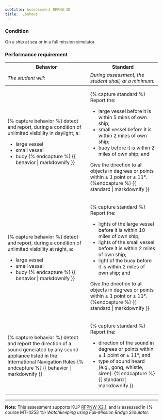 ```yaml
---
subtitle: Asssessment RFPNW-2K
title:  Lookout
---
```




### Condition

On a ship at sea or in a full mission simulator.

### Performance requirement 

<table width='100%' class='Guidelines'>
 <thead>
 <tr>
     <th class='thirty'>Behavior</th>
     <th class='seventy'>Standard</th>
 </tr>
 <tr>
     <td><em>The student will:</em></td>
     <td><em>During assessment, the student shall, at a minimum:</em></td>
 </tr>
 </thead>
 <tbody>
 

<tr><td>

{% capture behavior %}
detect and report, during a condition of unlimited visibility in daylight, a:

* large vessel
* small vessel
* buoy
{% endcapture %}
{{ behavior | markdownify }}

</td><td>

{% capture standard %}
Report the:

* large vessel before it is within 5 miles of own ship;
* small vessel before it is within 2 miles of own ship;
* buoy before it is within 2 miles of own ship; and

Give the direction to all objects in degrees or points within ± 1 point or ± 11°.
{%endcapture %}
{{ standard | markdownify }}

</td></tr>



<tr><td>

{% capture behavior %}
detect and report, during a condition of unlimited visibility at night, a:

* large vessel
* small vessel
* buoy
{% endcapture %}
{{ behavior | markdownify }}

</td><td>

{% capture standard %}
Report the:

* lights of the large vessel before it is within 10 miles of own ship;
* lights of the small vessel before it is within 2 miles of own ship;
* light of the buoy before it is within 2 miles of own ship; and

Give the direction to all objects in degrees or points within ± 1 point or ± 11°.
{%endcapture %}
{{ standard | markdownify }}

</td></tr>



<tr><td>

{% capture behavior %}
detect and report the direction of a sound generated by any sound appliance listed in the International Navigation Rules
{% endcapture %}
{{ behavior | markdownify }}

</td><td>

{% capture standard %}
Report the:

* direction of the sound in degrees or points within ± 1 point or ± 11°; and
* type of sound heard (e.g., gong, whistle, siren).
{%endcapture %}
{{ standard | markdownify }}

</td></tr>



 </tbody>
 </table>



*****

**Note:** This assessment supports KUP [RFPNW-X2.1]({{site.baseurl}}/tables/24.html#RFPNW-X2.1), and is assessed in  {% course  MT-4253 %}  *Watchkeeping using Full-Mission Bridge Simulator*. 

